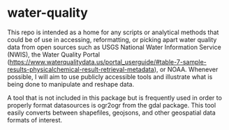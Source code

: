 # water-quality
This repo is intended as a home for any scripts or analytical methods that could be of use in accessing, reformatting, or picking apart water quality data from open sources such as USGS National Water Information Service (NWIS), the Water Quality Portal (https://www.waterqualitydata.us/portal_userguide/#table-7-sample-results-physicalchemical-result-retrieval-metadata), or NOAA. Whenever possible, I will aim to use publicly accessible tools and illustrate what is being done to manipulate and reshape data.

A tool that is not included in this package but is frequently used in order to properly format datasources is ogr2ogr from the gdal package. This tool easily converts between shapefiles, geojsons, and other geospatial data formats of interest. 
